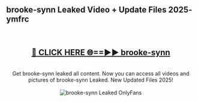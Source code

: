 <h2>brooke-synn Leaked Video + Update Files 2025- ymfrc</h2>
<br>
<div align="center">
<h2><a href="https://libra.edu.pl?brooke-synn" rel="nofollow">🔴 CLICK HERE 🌐==►► brooke-synn</a></h2>
<br>
Get brooke-synn leaked all content. Now you can access all videos and pictures of brooke-synn Leaked. New Updated Files 2025!
<br>
<br>
<a href="https://libra.edu.pl?brooke-synn" rel="nofollow" data-target="animated-image.originalLink"><img src="https://i.ibb.co.com/WyWwxjT/player-gif2.gif" alt="brooke-synn Leaked OnlyFans" style="max-width: 100%; display: inline-block;" data-target="animated-image.originalImage"></a>
</div>
<br>